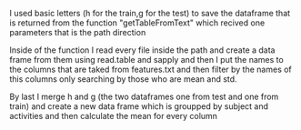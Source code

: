 
I used basic letters (h for the train,g for the test) to save the dataframe that is returned from the function "getTableFromText"
which recived one parameters that is the path direction

Inside of the function I read every file inside the path and create a data frame from them using read.table and sapply and then I put the names to the columns that are taked from features.txt and then filter by the names of this columns only searching by those who are mean and std.

By last I merge h and g (the two dataframes one from test and one from train) and create a new data frame which is groupped by subject and activities and then calculate the mean for every column
